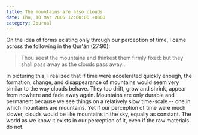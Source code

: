 ```yaml
---
title: The mountains are also clouds
date: Thu, 10 Mar 2005 12:00:00 +0000
category: Journal
---
```


On the idea of forms existing only through our perception of time, I
came across the following in the Qur'án (27:90):

> Thou seest the mountains and thinkest them firmly fixed: but they
> shall pass away as the clouds pass away...

In picturing this, I realized that if time were accelerated quickly
enough, the formation, change, and disappearance of mountains would seem
very similar to the way clouds behave.  They too drift, grow and shrink,
appear from nowhere and fade away again.  Mountains are only durable and
permanent because we see things on a relatively slow time-scale -- one
in which mountains are mountains.  Yet if our perception of time were
much slower, clouds would be like mountains in the sky, equally as
constant.  The world as we know it exists in our perception of it, even
if the raw materials do not.


